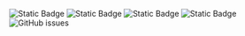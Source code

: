 ![Static Badge](https://img.shields.io/badge/blacklists-60-000000) ![Static Badge](https://img.shields.io/badge/blacklisted-3046761-cc0000) ![Static Badge](https://img.shields.io/badge/whitelisted-2242-00CC00) ![Static Badge](https://img.shields.io/badge/streaming_blacklist-28106-000000) ![GitHub issues](https://img.shields.io/github/issues/fabriziosalmi/blacklists)

